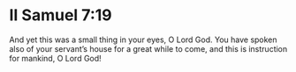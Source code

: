 # II Samuel 7:19

And yet this was a small thing in your eyes, O Lord God. You have spoken also of your servant’s house for a great while to come, and this is instruction for mankind, O Lord God!
